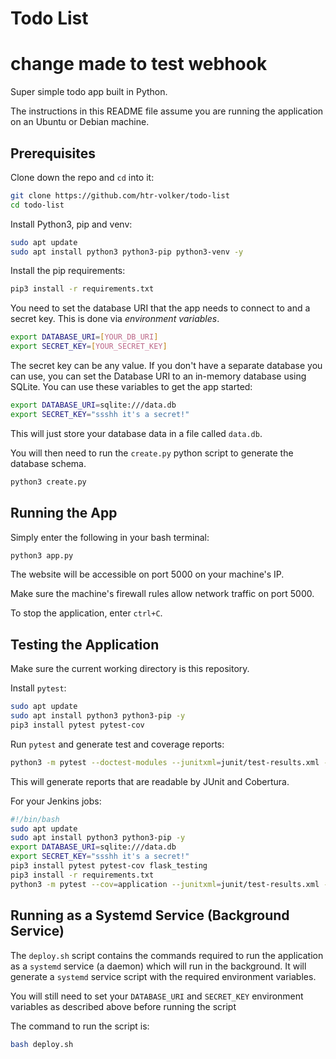 # Todo List
# change made to test webhook

Super simple todo app built in Python.

The instructions in this README file assume you are running the application on an Ubuntu or Debian machine.

## Prerequisites

Clone down the repo and `cd` into it:

```bash
git clone https://github.com/htr-volker/todo-list
cd todo-list
```

Install Python3, pip and venv:

```bash
sudo apt update
sudo apt install python3 python3-pip python3-venv -y
```

Install the pip requirements:

```bash
pip3 install -r requirements.txt
```

You need to set the database URI that the app needs to connect to and a secret key. This is done via *environment variables*.

```bash
export DATABASE_URI=[YOUR_DB_URI]
export SECRET_KEY=[YOUR_SECRET_KEY]
```

The secret key can be any value. If you don't have a separate database you can use, you can set the Database URI to an in-memory database using SQLite. You can use these variables to get the app started:

```bash
export DATABASE_URI=sqlite:///data.db
export SECRET_KEY="ssshh it's a secret!"
```

This will just store your database data in a file called `data.db`.

You will then need to run the `create.py` python script to generate the database schema.

```bash
python3 create.py
```

## Running the App

Simply enter the following in your bash terminal:

```bash
python3 app.py
```

The website will be accessible on port 5000 on your machine's IP.

Make sure the machine's firewall rules allow network traffic on port 5000.

To stop the application, enter `ctrl+C`.

## Testing the Application

Make sure the current working directory is this repository.

Install `pytest`:

```bash
sudo apt update 
sudo apt install python3 python3-pip -y
pip3 install pytest pytest-cov
```

Run `pytest` and generate test and coverage reports:

```bash
python3 -m pytest --doctest-modules --junitxml=junit/test-results.xml --cov=application --cov-report=xml --cov-report=html
```

This will generate reports that are readable by JUnit and Cobertura.

For your Jenkins jobs:

```bash
#!/bin/bash
sudo apt update 
sudo apt install python3 python3-pip -y
export DATABASE_URI=sqlite:///data.db
export SECRET_KEY="ssshh it's a secret!"
pip3 install pytest pytest-cov flask_testing
pip3 install -r requirements.txt
python3 -m pytest --cov=application --junitxml=junit/test-results.xml --cov-report=xml --cov-report=html
```

## Running as a Systemd Service (Background Service)

The `deploy.sh` script contains the commands required to run the application as a `systemd` service (a daemon) which will run in the background. It will generate a `systemd` service script with the required environment variables.

You will still need to set your `DATABASE_URI` and `SECRET_KEY` environment variables as described above before running the script

The command to run the script is:
```bash
bash deploy.sh
```
